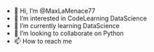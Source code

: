 - 👋 Hi, I’m @MaxLaMenace77
- 👀 I’m interested in CodeLearning DataScience
- 🌱 I’m currently learning DataScience
- 💞️ I’m looking to collaborate on Python
- 📫 How to reach me 

<!---
MaxLaMenace77/MaxLaMenace77 is a ✨ special ✨ repository because its `README.md` (this file) appears on your GitHub profile.
You can click the Preview link to take a look at your changes.
--->
